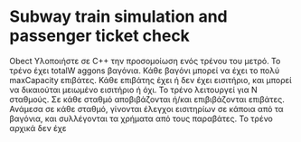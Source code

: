 # Subway train simulation and passenger ticket check

Obect
Υλοποιήστε σε C++ την προσομοίωση ενός τρένου του μετρό. Το τρένο έχει totalW aggons
βαγόνια. Κάθε βαγόνι μπορεί να έχει το πολύ maxCapacity επιβάτες. Κάθε επιβάτης έχει ή
δεν έχει εισιτήριο, και μπορεί να δικαιούται μειωμένο εισιτήριο ή όχι. Το τρένο λειτουργεί για
N σταθμούς. Σε κάθε σταθμό αποβιβάζονται ή/και επιβιβάζονται επιβάτες. Ανάμεσα σε κάθε
σταθμό, γίνονται έλεγχοι εισιτηρίων σε κάποια από τα βαγόνια, και συλλέγονται τα χρήματα
από τους παραβάτες.
Το τρένο αρχικά δεν έχε
